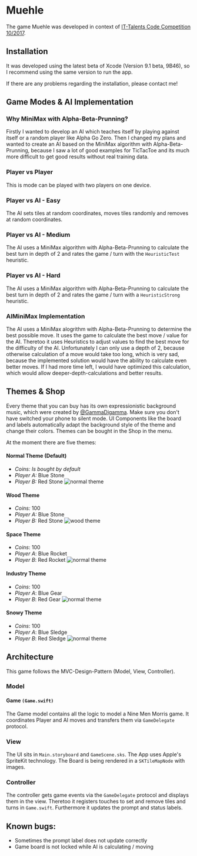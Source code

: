 # Muehle

The game Muehle was developed in context of [IT-Talents Code Competition 10/2017](https://it-talents.de/foerderung/code-competition/code-competition-10-2017).

## Installation
It was developed using the latest beta of Xcode (Version 9.1 beta, 9B46), so I recommend using the same version to run the app.

If there are any problems regarding the installation, please contact me!

## Game Modes & AI Implementation

### Why MiniMax with Alpha-Beta-Prunning?
Firstly I wanted to develop an AI which teaches itself by playing against itself or a random player like Alpha Go Zero.
Then I changed my plans and wanted to create an AI based on the MiniMax algorithm with Alpha-Beta-Prunning, because I saw a lot of good examples for TicTacToe and its much more difficult to get good results without real training data.

### Player vs Player
This is mode can be played with two players on one device.

### Player vs AI - Easy
The AI sets tiles at random coordinates, moves tiles randomly and removes at random coordinates.

### Player vs AI - Medium
The AI uses a MiniMax algorithm with Alpha-Beta-Prunning to calculate the best turn in depth of 2 and rates the game / turn with the `HeuristicTest` heuristic.


### Player vs AI - Hard
The AI uses a MiniMax algorithm with Alpha-Beta-Prunning to calculate the best turn in depth of 2 and rates the game / turn with a `HeuristicStrong` heuristic.


### AIMiniMax Implementation

The AI uses a MiniMax alogrithm with Alpha-Beta-Prunning to determine the best possible move. It uses the game to calculate the best move / value for the AI. 
Theretoo it uses Heuristics to adjust values to find the best move for the difficulty of the AI.
Unfortunately I can only use a depth of 2, because otherwise calculation of a move would  take too long, which is very sad, because the implemented solution would have the ability to calculate even better moves. 
If I had more time left, I would have optimized this calculation, which would allow deeper-depth-calculations and better results.

## Themes & Shop

Every theme that you can buy has its own expressionistic background music, which were created by [@GammaDigamma](https://soundcloud.com/gammadigamma). Make sure you don't have switched your phone to silent mode.
UI Components like the board and labels automatically adapt the background style of the theme and change their colors.
Themes can be bought in the Shop in the menu.

At the moment there are five themes:

#### Normal Theme (Default)

* _Coins:_ _Is bought by default_
* _Player A:_ Blue Stone
* _Player B:_ Red Stone
![normal theme](Screenshots/theme_normal.jpeg)

#### Wood Theme

* _Coins:_ 100
* _Player A:_ Blue Stone
* _Player B:_ Red Stone
![wood theme](Screenshots/theme_wood.jpeg)


#### Space Theme

* _Coins_: 100
* _Player A_: Blue Rocket
* _Player B_: Red Rocket
![normal theme](Screenshots/theme_space.jpeg)

#### Industry Theme
* _Coins_: 100
* _Player A_: Blue Gear
* _Player B_: Red Gear
![normal theme](Screenshots/theme_industry.jpeg)

#### Snowy Theme
* _Coins_: 100
* _Player A_: Blue Sledge
* _Player B_: Red Sledge
![normal theme](Screenshots/theme_snowy.jpeg)



## Architecture

This game follows the MVC-Design-Pattern (Model, View, Controller).

### Model

#### Game `(Game.swift)`
The Game model contains all the logic to model a Nine Men Morris game.
It coordinates Player and AI moves and transfers them via `GameDelegate` protocol.

### View
The UI sits in `Main.storyboard` and `GameScene.sks`.
The App uses Apple's SpriteKit technology.
The Board is being rendered in a `SKTileMapNode` with images.

### Controller
The controller gets game events via the `GameDelegate` protocol and displays them in the view.
Theretoo it registers touches to set and remove tiles and turns in `Game.swift`.
Furthermore it updates the prompt and status labels.


## Known bugs:

* Sometimes the prompt label does not update correctly
* Game board is not locked while AI is calculating / moving



